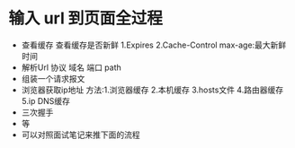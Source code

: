 # 输入 url 到页面全过程

- 查看缓存 查看缓存是否新鲜 1.Expires 2.Cache-Control max-age:最大新鲜时间
- 解析Url 协议 域名 端口 path
- 组装一个请求报文
- 浏览器获取ip地址  方法:1.浏览器缓存 2.本机缓存 3.hosts文件 4.路由器缓存 5.ip DNS缓存
- 三次握手
- 等  
- 可以对照面试笔记来推下面的流程
